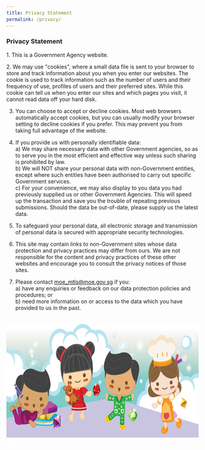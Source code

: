 ```yaml
---
title: Privacy Statement
permalink: /privacy/
---
```

<h3>  Privacy Statement </h3>

<p>1.	This is a Government Agency website.</p>

<p>2.	We may use "cookies", where a small data file is sent to your browser to store and track information about you when you enter our websites. The cookie is used to track information such as the number of users and their frequency of use, profiles of users and their preferred sites. While this cookie can tell us when you enter our sites and which pages you visit, it cannot read data off your hard disk.</p>

3.	You can choose to accept or decline cookies. Most web browsers automatically accept cookies, but you can usually modify your browser setting to decline cookies if you prefer. This may prevent you from taking full advantage of the website.       

4.	If you provide us with personally identifiable data:<br/>
a)	We may share necessary data with other Government agencies, so as to serve you in the most efficient and effective way unless such sharing is prohibited by law.<br/>
b)	We will NOT share your personal data with non-Government entities, except where such entities have been authorised to carry out specific Government services.<br/>
c)	For your convenience, we may also display to you data you had previously supplied us or other Government Agencies. This will speed up the transaction and save you the trouble of repeating previous submissions. Should the data be out-of-date, please supply us the latest data.

5.	To safeguard your personal data, all electronic storage and transmission of personal data is secured with appropriate security technologies.

6.	This site may contain links to non-Government sites whose data protection and privacy practices may differ from ours. We are not responsible for the content and privacy practices of these other websites and encourage you to consult the privacy notices of those sites.

7.	Please contact moe_mtls@moe.gov.sg if you:<br/>
a)	have any enquiries or feedback on our data protection policies and procedures; or <br/>
b)	need more information on or access to the data which you have provided to us in the past.
<br/>

 <img src="images/New_footer.jpg" class="Image" width="1000" height="300">
<div class="btntop"><a href="#top" style="text-decoration:none;"><span style="color:white"><b>Top</b></span></a></div>

